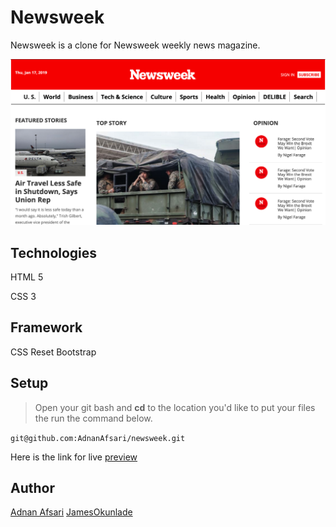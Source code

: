 # Newsweek

Newsweek is a clone for Newsweek weekly news magazine.

![ Newsweek](news.png " Newsweek")
## Technologies
HTML 5

CSS 3

## Framework
CSS Reset
Bootstrap

## Setup
> Open your git bash and **cd** to the location you'd like to put your files the run the command below.

`git@github.com:AdnanAfsari/newsweek.git`

Here is the link for live [preview](https://raw.githack.com/ljblunts/newsweek/development/index.html)

## Author
[Adnan Afsari](https://github.com/AdnanAfsari)
[JamesOkunlade](https://github.com/JamesOkunlade)




